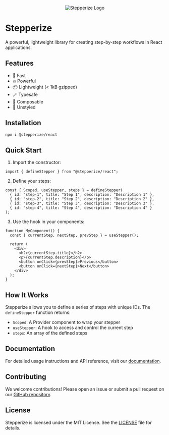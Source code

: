 <p align="center">
  <img src="https://stepperize.vercel.app/banner.png" alt="Stepperize Logo" />
</p>

# Stepperize

A powerful, lightweight library for creating step-by-step workflows in React applications.

## Features

- 🚀 Fast
- 🔥 Powerful
- 📦 Lightweight (< 1kB gzipped)
- 🪄 Typesafe
- 🔗 Composable
- 🎨 Unstyled

## Installation

```bash
npm i @stepperize/react
```

## Quick Start

1. Import the constructor:

```tsx
import { defineStepper } from "@stepperize/react";
```

2. Define your steps:

```tsx
const { Scoped, useStepper, steps } = defineStepper(
  { id: "step-1", title: "Step 1", description: "Description 1" },
  { id: "step-2", title: "Step 2", description: "Description 2" },
  { id: "step-3", title: "Step 3", description: "Description 3" },
  { id: "step-4", title: "Step 4", description: "Description 4" }
);
```

3. Use the hook in your components:

```tsx
function MyComponent() {
  const { currentStep, nextStep, prevStep } = useStepper();
  
  return (
    <div>
      <h2>{currentStep.title}</h2>
      <p>{currentStep.description}</p>
      <button onClick={prevStep}>Previous</button>
      <button onClick={nextStep}>Next</button>
    </div>
  );
}
```

## How It Works

Stepperize allows you to define a series of steps with unique IDs. The `defineStepper` function returns:

- `Scoped`: A Provider component to wrap your stepper
- `useStepper`: A hook to access and control the current step
- `steps`: An array of the defined steps

## Documentation

For detailed usage instructions and API reference, visit our [documentation](https://stepperize.vercel.app/docs/getting-started/use-stepper).

## Contributing

We welcome contributions! Please open an issue or submit a pull request on our [GitHub repository](https://github.com/yourusername/stepperize).

## License

Stepperize is licensed under the MIT License. See the [LICENSE](LICENSE) file for details.